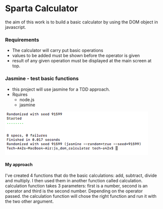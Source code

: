 # Sparta Calculator

the aim of this work is to build a basic calculator by using the DOM object in javascript.


### Requirements
* The calculator will carry put basic operations
* values to be added must be shown before the operator is given
* result of any given operation must be displayed at the main screen at top.


### Jasmine - test basic functions
* this project will use jasmine for a TDD approach.
* Rquires
  * node.js
  * jasmine

![tests](images/tests.png)

#### My approach
I've created 4 functions that do the basic calculations: add, subtract, divide and multiply. I then used them in another function called calculation.
calculation function takes 3 parameters: first is a number, second is an operator and third is the second number. Depending on the operator passed. the calculation function will chose the right function and run it with the two other argument.
